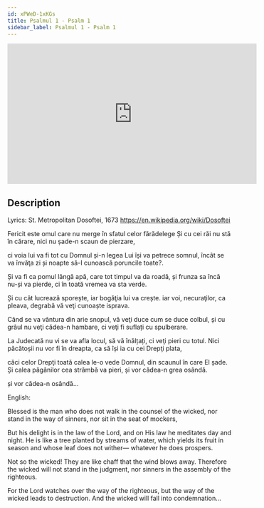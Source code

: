 ```yaml
---
id: xPWeD-1xKGs
title: Psalmul 1 - Psalm 1
sidebar_label: Psalmul 1 - Psalm 1
---
```


<iframe
  width="560"
  height="315"
  src="https://www.youtube.com/embed/xPWeD-1xKGs"
  title="YouTube video player"
  frameborder="0"
  allow="accelerometer; autoplay; clipboard-write; encrypted-media; gyroscope; picture-in-picture; web-share"
  referrerpolicy="strict-origin-when-cross-origin"
  allowfullscreen
></iframe>

## Description

Lyrics: St. Metropolitan Dosoftei, 1673 
https://en.wikipedia.org/wiki/Dosoftei

Fericit este omul care nu merge 
în sfatul celor fărădelege 
Și cu cei răi nu stă în cărare, 
nici nu șade-n scaun de pierzare, 

ci voia lui va fi tot cu Domnul 
și-n legea Lui își va petrece somnul, 
încât se va învăţa zi și noapte 
să-I cunoască poruncile toate?. 

Și va fi ca pomul lângă apă, 
care tot timpul va da roadă, 
și frunza sa încă nu-și va pierde, 
ci în toată vremea va sta verde. 

Și cu cât lucrează sporește, 
iar bogăţia lui va crește. 
iar voi, necuraţilor, ca pleava, 
degrabă vă veţi cunoaște isprava. 

Când se va vântura din arie snopul, 
vă veţi duce cum se duce colbul, 
și cu grâul nu veţi cădea-n hambare, 
ci veţi fi suflați cu spulberare. 

La Judecată nu vi se va afla locul, 
să vă înălțați, ci veţi pieri cu totul. 
Nici păcătoșii nu vor fi în dreapta, 
ca să își ia cu cei Drepţi plata, 

căci celor Drepţi toată calea le-o vede 
Domnul, din scaunul în care El șade. 
Și calea păgânilor cea strâmbă 
va pieri, și vor cădea-n grea osândă. 

și vor cădea-n osândă...

English:

Blessed is the man who does not walk
in the counsel of the wicked,
nor stand in the way of sinners,
nor sit in the seat of mockers,

But his delight is in the law of the Lord,
and on His law he meditates day and night.
He is like a tree planted by streams of water,
which yields its fruit in season
and whose leaf does not wither—
whatever he does prospers.

Not so the wicked!
They are like chaff
that the wind blows away.
Therefore the wicked will not stand in the judgment,
nor sinners in the assembly of the righteous.

For the Lord watches over the way of the righteous,
but the way of the wicked leads to destruction.
And the wicked will fall into condemnation...
